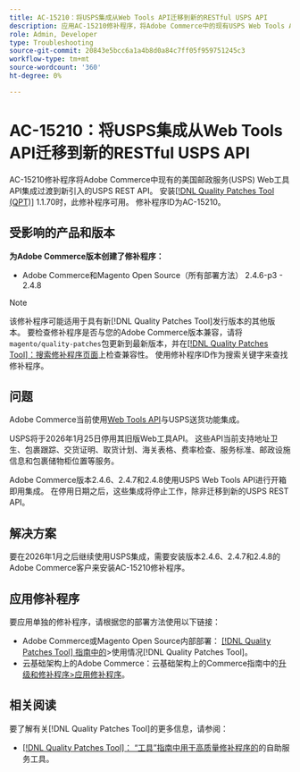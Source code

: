 ```yaml
---
title: AC-15210：将USPS集成从Web Tools API迁移到新的RESTful USPS API
description: 应用AC-15210修补程序，将Adobe Commerce中的现有USPS Web Tools API集成迁移到新引入的USPS REST API。
role: Admin, Developer
type: Troubleshooting
source-git-commit: 20843e5bcc6a1a4b8d0a84c7ff05f959751245c3
workflow-type: tm+mt
source-wordcount: '360'
ht-degree: 0%

---
```



# AC-15210：将USPS集成从Web Tools API迁移到新的RESTful USPS API

AC-15210修补程序将Adobe Commerce中现有的美国邮政服务(USPS) Web工具API集成过渡到新引入的USPS REST API。 安装[[!DNL Quality Patches Tool (QPT)]](/help/tools/quality-patches-tool/quality-patches-tool-to-self-serve-quality-patches.md) 1.1.70时，此修补程序可用。 修补程序ID为AC-15210。

## 受影响的产品和版本

**为Adobe Commerce版本创建了修补程序：**

* Adobe Commerce和Magento Open Source（所有部署方法） 2.4.6-p3 - 2.4.8

>[!NOTE]
>
>该修补程序可能适用于具有新[!DNL Quality Patches Tool]发行版本的其他版本。 要检查修补程序是否与您的Adobe Commerce版本兼容，请将`magento/quality-patches`包更新到最新版本，并在[[!DNL Quality Patches Tool]：搜索修补程序页面](https://experienceleague.adobe.com/tools/commerce-quality-patches/index.html?lang=zh-Hans)上检查兼容性。 使用修补程序ID作为搜索关键字来查找修补程序。

## 问题

Adobe Commerce当前使用[Web Tools API](https://www.usps.com/business/web-tools-apis/#developers)与USPS送货功能集成。

USPS将于2026年1月25日停用其旧版Web工具API。 这些API当前支持地址卫生、包裹跟踪、交货证明、取货计划、海关表格、费率检查、服务标准、邮政设施信息和包裹储物柜位置等服务。

Adobe Commerce版本2.4.6、2.4.7和2.4.8使用USPS Web Tools API进行开箱即用集成。 在停用日期之后，这些集成将停止工作，除非迁移到新的USPS REST API。

## 解决方案

要在2026年1月之后继续使用USPS集成，需要安装版本2.4.6、2.4.7和2.4.8的Adobe Commerce客户来安装AC-15210修补程序。

## 应用修补程序

要应用单独的修补程序，请根据您的部署方法使用以下链接：

* Adobe Commerce或Magento Open Source内部部署： [[!DNL Quality Patches Tool] 指南中的](/help/tools/quality-patches-tool/usage.md)>使用情况[!DNL Quality Patches Tool]。
* 云基础架构上的Adobe Commerce：云基础架构上的Commerce指南中的[升级和修补程序>应用修补程序](https://experienceleague.adobe.com/docs/commerce-cloud-service/user-guide/develop/upgrade/apply-patches.html?lang=zh-Hans)。

## 相关阅读

要了解有关[!DNL Quality Patches Tool]的更多信息，请参阅：

* [[!DNL Quality Patches Tool]： “工具”指南中用于高质量修补程序的](/help/tools/quality-patches-tool/quality-patches-tool-to-self-serve-quality-patches.md)的自助服务工具。
